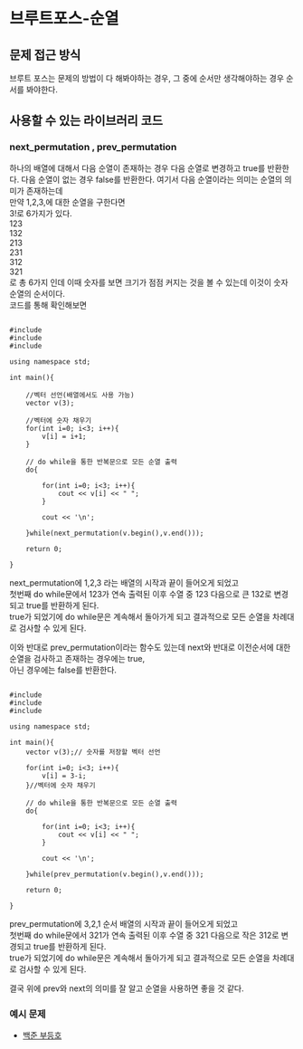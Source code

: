 # 브루트포스-순열 

## 문제 접근 방식
브루트 포스는 문제의 방법이 다 해봐야하는 경우,
그 중에 순서만 생각해야하는 경우 순서를 봐야한다.

## 사용할 수 있는 라이브러리 코드

### next_permutation , prev_permutation
하나의 배열에 대해서 다음 순열이 존재하는 경우 다음 순열로 변경하고 true를 반환한다.
다음 순열이 없는 경우 false를 반환한다.
여기서 다음 순열이라는 의미는 순열의 의미가 존재하는데  
만약 1,2,3,에 대한 순열을 구한다면  
3!로 6가지가 있다.  
123  
132  
213  
231  
312  
321  
로 총 6가지 인데 이때 숫자를 보면 크기가 점점 커지는 것을 볼 수 있는데
이것이 숫자 순열의 순서이다.   
코드를 통해 확인해보면
<pre><code>
#include <iostream>
#include <vector>
#include <algorithm>

using namespace std;

int main(){

	//벡터 선언(배열에서도 사용 가능)
	vector<int> v(3);

    //벡터에 숫자 채우기
	for(int i=0; i<3; i++){
		v[i] = i+1;
	}

	// do while을 통한 반복문으로 모든 순열 출력
	do{

		for(int i=0; i<3; i++){
			cout << v[i] << " ";
		}

		cout << '\n';

	}while(next_permutation(v.begin(),v.end()));

	return 0;

}</code></pre>
next_permutation에 1,2,3 라는 배열의 시작과 끝이 들어오게 되었고  
첫번째 do while문에서 123가 연속 출력된 이후 수열 중 123 다음으로 큰 132로 변경되고 true를 반환하게 된다.  
true가 되었기에 do while문은 계속해서 돌아가게 되고 결과적으로 모든 순열을 차례대로 검사할 수 있게 된다.

이와 반대로 prev_permutation이라는 함수도 있는데 next와 반대로
이전순서에 대한 순열을 검사하고 존재하는 경우에는 true,  
아닌 경우에는 false를 반환한다.
<pre><code>
#include <iostream>
#include <vector>
#include <algorithm>

using namespace std;

int main(){
	vector<int> v(3);// 숫자를 저장할 벡터 선언

	for(int i=0; i<3; i++){
		v[i] = 3-i;
	}//벡터에 숫자 채우기

	// do while을 통한 반복문으로 모든 순열 출력
	do{

		for(int i=0; i<3; i++){
			cout << v[i] << " ";
		}

		cout << '\n';

	}while(prev_permutation(v.begin(),v.end()));

	return 0;

}</code></pre>
prev_permutation에 3,2,1 순서 배열의 시작과 끝이 들어오게 되었고  
첫번째 do while문에서 321가 연속 출력된 이후 수열 중 321 다음으로 작은 312로 변경되고 true를 반환하게 된다.  
true가 되었기에 do while문은 계속해서 돌아가게 되고 결과적으로 모든 순열을 차례대로 검사할 수 있게 된다.

결국 위에 prev와 next의 의미를 잘 알고 순열을 사용하면 좋을 것 같다.
### 예시 문제

  * [백준 부등호](https://www.acmicpc.net/problem/2529) 
